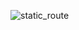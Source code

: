 ![static_route](https://user-images.githubusercontent.com/51066040/63583855-26274f00-c5df-11e9-9ff1-aff0c5fd9f88.png)


